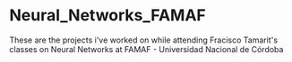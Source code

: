 # Neural_Networks_FAMAF
These are the projects i've worked on while attending Fracisco Tamarit's classes on Neural Networks at FAMAF - Universidad Nacional de Córdoba
